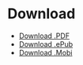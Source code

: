 # Download

* [Download .PDF](https://www.gitbook.com/download/pdf/book/iancstewart/graduation-project-design-rationale)
* [Download .ePub](https://www.gitbook.com/download/epub/book/iancstewart/graduation-project-design-rationale)
* [Download .Mobi](https://www.gitbook.com/download/mobi/book/iancstewart/graduation-project-design-rationale)
